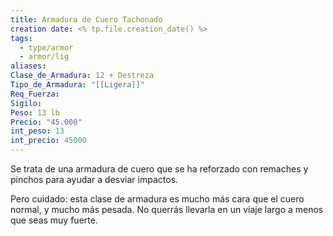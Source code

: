 ```yaml
---
title: Armadura de Cuero Tachonado
creation date: <% tp.file.creation_date() %>
tags:
  - type/armor
  - armor/lig
aliases: 
Clase_de_Armadura: 12 + Destreza
Tipo_de_Armadura: "[[Ligera]]"
Req_Fuerza: 
Sigilo: 
Peso: 13 lb
Precio: "45.000"
int_peso: 13
int_precio: 45000
---
```

Se trata de una armadura de cuero que se ha reforzado con remaches y pinchos para ayudar a desviar impactos.

Pero cuidado: esta clase de armadura es mucho más cara que el cuero normal, y mucho más pesada. No querrás llevarla en un viaje largo a menos que seas muy fuerte.